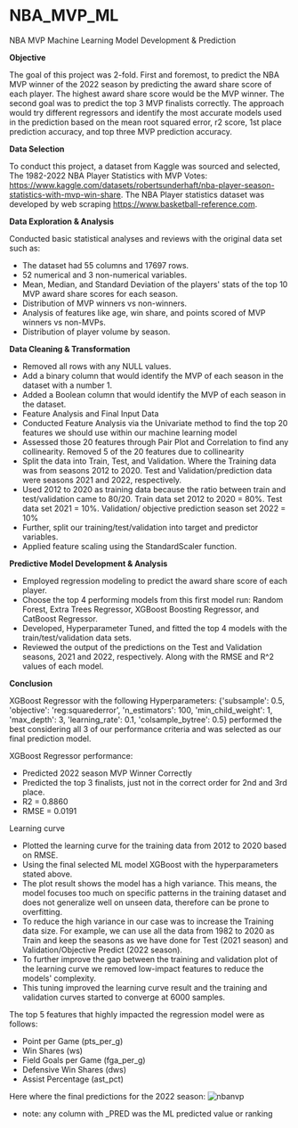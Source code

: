 # NBA_MVP_ML
NBA MVP Machine Learning Model Development &amp; Prediction

**Objective**

The goal of this project was 2-fold. First and foremost, to predict the NBA MVP winner of the 2022 season by predicting the award share score of each player. The highest award share score would be the MVP winner. The second goal was to predict the top 3 MVP finalists correctly. The approach would try different regressors and identify the most accurate models used in the prediction based on the mean root squared error, r2 score, 1st place prediction accuracy, and top three MVP prediction accuracy.

**Data Selection**

To conduct this project, a dataset from Kaggle was sourced and selected, The 1982-2022 NBA Player Statistics with MVP Votes: https://www.kaggle.com/datasets/robertsunderhaft/nba-player-season-statistics-with-mvp-win-share. The NBA Player statistics dataset was developed by web scraping https://www.basketball-reference.com.

**Data Exploration & Analysis**

Conducted basic statistical analyses and reviews with the original data set such as:
* The dataset had 55 columns and 17697 rows.
* 52 numerical and 3 non-numerical variables.
* Mean, Median, and Standard Deviation of the players' stats of the top 10 MVP award share scores for each season.
* Distribution of MVP winners vs non-winners.
* Analysis of features like age, win share, and points scored of MVP winners vs non-MVPs.
* Distribution of player volume by season.

**Data Cleaning & Transformation**
* Removed all rows with any NULL values.
* Add a binary column that would identify the MVP of each season in the dataset with a number 1.
* Added a Boolean column that would identify the MVP of each season in the dataset.
* Feature Analysis and Final Input Data
* Conducted Feature Analysis via the Univariate method to find the top 20 features we should use within our machine learning model
* Assessed those 20 features through Pair Plot and Correlation to find any collinearity. Removed 5 of the 20 features due to collinearity
* Split the data into Train, Test, and Validation. Where the Training data was from seasons 2012 to 2020. Test and Validation/prediction data were seasons 2021 and 2022, respectively.
* Used 2012 to 2020 as training data because the ratio between train and test/validation came to 80/20.
			Train data set 2012 to 2020 = 80%.
			Test data set 2021 = 10%.
			Validation/ objective prediction season set 2022 = 10%
* Further, split our training/test/validation into target and predictor variables.
* Applied feature scaling using the StandardScaler function.

**Predictive Model Development & Analysis**

* Employed regression modeling to predict the award share score of each player.
* Choose the top 4 performing models from this first model run: Random Forest, Extra Trees Regressor, XGBoost Boosting Regressor, and CatBoost Regressor. 
* Developed, Hyperparameter Tuned, and fitted the top 4 models with the train/test/validation data sets.
* Reviewed the output of the predictions on the Test and Validation seasons, 2021 and 2022, respectively. Along with the RMSE and R^2 values of each model.

**Conclusion**

XGBoost Regressor with the following Hyperparameters: {'subsample': 0.5, 'objective': 'reg:squarederror', 'n_estimators': 100, 'min_child_weight': 1, 'max_depth': 3, 'learning_rate': 0.1, 'colsample_bytree': 0.5} performed the best considering all 3 of our performance criteria and was selected as our final prediction model.

XGBoost Regressor performance: 
* Predicted 2022 season MVP Winner Correctly
* Predicted the top 3 finalists, just not in the correct order for 2nd and 3rd place.
* R2 = 0.8860
* RMSE = 0.0191

Learning curve
* Plotted the learning curve for the training data from 2012 to 2020 based on RMSE.
* Using the final selected ML model XGBoost with the hyperparameters stated above.
* The plot result shows the model has a high variance. This means, the model focuses too much on specific patterns in the training dataset and does not generalize well on unseen data, therefore can be prone to overfitting.
* To reduce the high variance in our case was to increase the Training data size. For example, we can use all the data from 1982 to 2020 as Train and keep the seasons as we have done for Test (2021 season) and Validation/Objective Predict (2022 season).
* To further improve the gap between the training and validation plot of the learning curve we removed low-impact features to reduce the models' complexity.
* This tuning improved the learning curve result and the training and validation curves started to converge at 6000 samples.

The top 5 features that highly impacted the regression model were as follows:
* Point per Game (pts_per_g)
* Win Shares (ws)
* Field Goals per Game (fga_per_g)
* Defensive Win Shares (dws)
* Assist Percentage (ast_pct)

Here where the final predictions for the 2022 season:
![nbanvp](https://user-images.githubusercontent.com/89919659/213782999-2f753d7e-ad5c-47a7-af0b-c0234257f1e9.PNG)
* note: any column with _PRED was the ML predicted value or ranking
